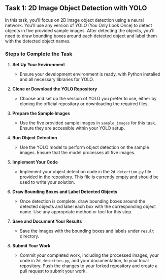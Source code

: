 ## Task 1: 2D Image Object Detection with YOLO

In this task, you'll focus on 2D image object detection using a neural network. You'll use any version of YOLO (You Only Look Once) to detect objects in five provided sample images. After detecting the objects, you'll need to draw bounding boxes around each detected object and label them with the detected object names.

### Steps to Complete the Task

1. **Set Up Your Environment**
   - Ensure your development environment is ready, with Python installed and all necessary libraries for YOLO.


2. **Clone or Download the YOLO Repository**
   - Choose and set up the version of YOLO you prefer to use, either by cloning the official repository or downloading the required files.


3. **Prepare the Sample Images**
   - Use the five provided sample images in ```sample_images``` for this task. Ensure they are accessible within your YOLO setup.


4. **Run Object Detection**
   - Use the YOLO model to perform object detection on the sample images. Ensure that the model processes all five images.


5. **Implement Your Code**
   - Implement your object detection code in the `2d_detection.py` file provided in the repository. This file is currently empty and should be used to write your solution.


6. **Draw Bounding Boxes and Label Detected Objects**
   - Once detection is complete, draw bounding boxes around the detected objects and label each box with the corresponding object name. Use any appropriate method or tool for this step.


7. **Save and Document Your Results**
   - Save the images with the bounding boxes and labels under ```result``` directory.


8. **Submit Your Work**
   - Commit your completed work, including the processed images, your code in `2d_detection.py`, and your documentation, to your local repository. Push the changes to your forked repository and create a pull request to submit your work.
